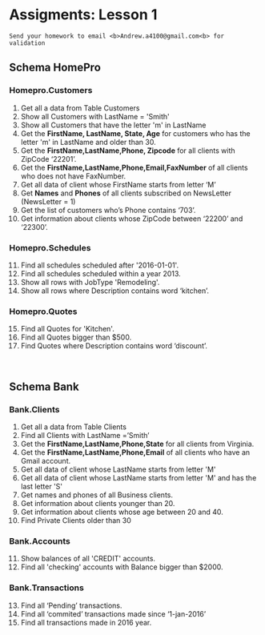 # Assigments: Lesson 1
	Send your homework to email <b>Andrew.a4100@gmail.com<b> for validation


## Schema HomePro

### Homepro.Customers
1.	Get all a data from Table Customers
2.	Show all Customers with LastName = 'Smith'
3.	Show all Customers that have the letter 'm' in LastName
4.	Get the <b>FirstName, LastName, State, Age</b> for customers who has the letter 'm' in LastName and older than 30.
5.	Get the <b>FirstName,LastName,Phone, Zipcode</b>  for all clients with ZipCode ‘22201’.
6.	Get the <b>FirstName,LastName,Phone,Email,FaxNumber</b> of all clients who does not have FaxNumber.
7.	Get all data of client whose FirstName starts from letter ‘M’
8.	Get <b>Names</b> and <b>Phones</b> of all clients subscribed on NewsLetter (NewsLetter = 1)
9.	Get the list of customers who’s Phone contains ‘703’.
10.	Get information about clients whose ZipCode between ‘22200’ and ‘22300’.

### Homepro.Schedules
11.	Find all schedules scheduled after '2016-01-01'.
12.	Find all schedules scheduled within a year 2013.
13.	Show all rows with JobType 'Remodeling'.
14.	Show all rows where Description contains word ‘kitchen’.

### Homepro.Quotes
15.	Find all Quotes for 'Kitchen'.
16.	Find all Quotes bigger than $500.
17.	Find Quotes where Description contains word ‘discount’.

<br>

## Schema Bank

### Bank.Clients 

1. Get all a data from Table Clients 
2. Find all Clients with LastName =’Smith’ 
3. Get the <b>FirstName,LastName,Phone,State</b> for all clients from Virginia. 
4. Get the <b>FirstName,LastName,Phone,Email</b> of all clients who have an Gmail account. 
5. Get all data of client whose LastName starts from letter 'M' 
6. Get all data of client whose LastName starts from letter 'M' and has the last letter 'S' 
7. Get names and phones of all Business clients. 
8. Get information about clients younger than 20. 
9. Get information about clients whose age between 20 and 40. 
10. Find Private Clients older than 30 

### Bank.Accounts 

11. Show balances of all 'CREDIT' accounts. 
12. Find all 'checking' accounts with Balance bigger than $2000. 

### Bank.Transactions 
13. Find all ‘Pending’ transactions. 
14. Find all ‘commited’ transactions made since ‘1-jan-2016’ 
15. Find all transactions made in 2016 year. 
